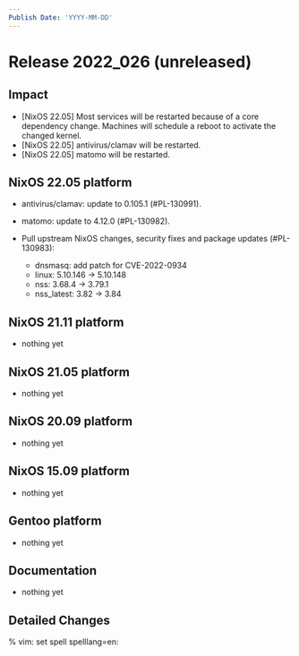 ```yaml
---
Publish Date: 'YYYY-MM-DD'
---
```


# Release 2022_026 (unreleased)

## Impact

- \[NixOS 22.05\] Most services will be restarted because of a core dependency
   change. Machines will schedule a reboot to activate the changed kernel.
- \[NixOS 22.05\] antivirus/clamav will be restarted.
- \[NixOS 22.05\] matomo will be restarted.

## NixOS 22.05 platform

- antivirus/clamav: update to 0.105.1 (#PL-130991).
- matomo: update to 4.12.0 (#PL-130982).
- Pull upstream NixOS changes, security fixes and package updates (#PL-130983):

  - dnsmasq: add patch for CVE-2022-0934
  - linux: 5.10.146 -> 5.10.148
  - nss: 3.68.4 -> 3.79.1
  - nss_latest: 3.82 -> 3.84

## NixOS 21.11 platform

- nothing yet

## NixOS 21.05 platform

- nothing yet

## NixOS 20.09 platform

- nothing yet

## NixOS 15.09 platform

- nothing yet

## Gentoo platform

- nothing yet

## Documentation

- nothing yet

## Detailed Changes

% vim: set spell spelllang=en:
